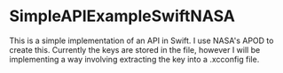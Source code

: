 # SimpleAPIExampleSwiftNASA
This is a simple implementation of an API in Swift. I use NASA's APOD to create this. Currently the keys are stored in the file, however I will be implementing a way involving extracting the key into a .xcconfig file.  
